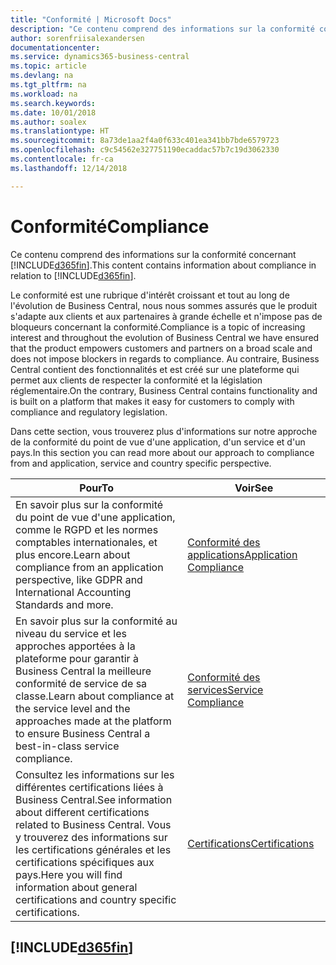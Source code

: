 ```yaml
---
title: "Conformité | Microsoft Docs"
description: "Ce contenu comprend des informations sur la conformité concernant Business Central."
author: sorenfriisalexandersen
documentationcenter: 
ms.service: dynamics365-business-central
ms.topic: article
ms.devlang: na
ms.tgt_pltfrm: na
ms.workload: na
ms.search.keywords: 
ms.date: 10/01/2018
ms.author: soalex
ms.translationtype: HT
ms.sourcegitcommit: 8a73de1aa2f4a0f633c401ea341bb7bde6579723
ms.openlocfilehash: c9c54562e327751190ecaddac57b7c19d3062330
ms.contentlocale: fr-ca
ms.lasthandoff: 12/14/2018

---
```

# <a name="compliance"></a><span data-ttu-id="5a8b1-103">Conformité</span><span class="sxs-lookup"><span data-stu-id="5a8b1-103">Compliance</span></span>
<span data-ttu-id="5a8b1-104">Ce contenu comprend des informations sur la conformité concernant [!INCLUDE[d365fin](../includes/d365fin_md.md)].</span><span class="sxs-lookup"><span data-stu-id="5a8b1-104">This content contains information about compliance in relation to [!INCLUDE[d365fin](../includes/d365fin_md.md)].</span></span>  

<span data-ttu-id="5a8b1-105">Le conformité est une rubrique d'intérêt croissant et tout au long de l'évolution de Business Central, nous nous sommes assurés que le produit s'adapte aux clients et aux partenaires à grande échelle et n'impose pas de bloqueurs concernant la conformité.</span><span class="sxs-lookup"><span data-stu-id="5a8b1-105">Compliance is a topic of increasing interest and throughout the evolution of Business Central we have ensured that the product empowers customers and partners on a broad scale and does not impose blockers in regards to compliance.</span></span> <span data-ttu-id="5a8b1-106">Au contraire, Business Central contient des fonctionnalités et est créé sur une plateforme qui permet aux clients de respecter la conformité et la législation réglementaire.</span><span class="sxs-lookup"><span data-stu-id="5a8b1-106">On the contrary, Business Central contains functionality and is built on a platform that makes it easy for customers to comply with compliance and regulatory legislation.</span></span>

<span data-ttu-id="5a8b1-107">Dans cette section, vous trouverez plus d'informations sur notre approche de la conformité du point de vue d'une application, d'un service et d'un pays.</span><span class="sxs-lookup"><span data-stu-id="5a8b1-107">In this section you can read more about our approach to compliance from and application, service and country specific perspective.</span></span>

|<span data-ttu-id="5a8b1-108">**Pour**</span><span class="sxs-lookup"><span data-stu-id="5a8b1-108">**To**</span></span>|<span data-ttu-id="5a8b1-109">**Voir**</span><span class="sxs-lookup"><span data-stu-id="5a8b1-109">**See**</span></span>|  
|------------|-------------|  
|<span data-ttu-id="5a8b1-110">En savoir plus sur la conformité du point de vue d'une application, comme le RGPD et les normes comptables internationales, et plus encore.</span><span class="sxs-lookup"><span data-stu-id="5a8b1-110">Learn about compliance from an application perspective, like GDPR and International Accounting Standards and more.</span></span>|[<span data-ttu-id="5a8b1-111">Conformité des applications</span><span class="sxs-lookup"><span data-stu-id="5a8b1-111">Application Compliance</span></span>](compliance-application-compliance.md)|  
|<span data-ttu-id="5a8b1-112">En savoir plus sur la conformité au niveau du service et les approches apportées à la plateforme pour garantir à Business Central la meilleure conformité de service de sa classe.</span><span class="sxs-lookup"><span data-stu-id="5a8b1-112">Learn about compliance at the service level and the approaches made at the platform to ensure Business Central a best-in-class service compliance.</span></span>|[<span data-ttu-id="5a8b1-113">Conformité des services</span><span class="sxs-lookup"><span data-stu-id="5a8b1-113">Service Compliance</span></span>](compliance-service-compliance.md)|  
|<span data-ttu-id="5a8b1-114">Consultez les informations sur les différentes certifications liées à Business Central.</span><span class="sxs-lookup"><span data-stu-id="5a8b1-114">See information about different certifications related to Business Central.</span></span> <span data-ttu-id="5a8b1-115">Vous y trouverez des informations sur les certifications générales et les certifications spécifiques aux pays.</span><span class="sxs-lookup"><span data-stu-id="5a8b1-115">Here you will find information about general certifications and country specific certifications.</span></span>|[<span data-ttu-id="5a8b1-116">Certifications</span><span class="sxs-lookup"><span data-stu-id="5a8b1-116">Certifications</span></span>](compliance-certifications.md)|  

 ## [!INCLUDE[d365fin](../includes/free_trial_md.md)]  
 

